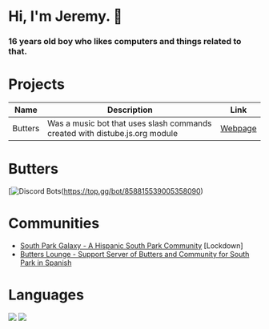 # Hi, I'm Jeremy. 👋
### 16 years old boy who likes computers and things related to that.

# Projects

| Name | Description | Link |
|--------|-------------|--------|
| Butters | Was a music bot that uses slash commands created with distube.js.org module | [Webpage](https://sp.butters.ga) |

# Butters
[![Discord Bots](https://top.gg/api/widget/858815539005358090.svg)(https://top.gg/bot/858815539005358090)

# Communities
- [South Park Galaxy - A Hispanic South Park Community](https://discord.gg/vH656bD253) [Lockdown]
- [Butters Lounge - Support Server of Butters and Community for South Park in Spanish](https://discord.gg/hfgCdQpSd3)

# Languages

![](https://img.shields.io/badge/JavaScript-323330?style=for-the-badge&logo=javascript&logoColor=F7DF1E)
![](https://img.shields.io/badge/Lua-2C2D72?style=for-the-badge&logo=lua&logoColor=white)
